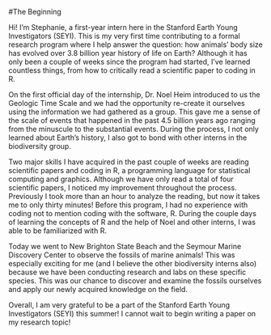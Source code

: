 #The Beginning

Hi! I’m Stephanie, a first-year intern here in the Stanford Earth Young Investigators (SEYI). 
This is my very first time contributing to a formal research program where I help answer the question: how animals’ body size has evolved over 3.8 billion year history of life on Earth? Although it has only been a couple of weeks since the program had started, I’ve learned countless things, from how to critically read a scientific paper to coding in R. 

On the first official day of the internship, Dr. Noel Heim introduced to us the Geologic Time Scale and we had the opportunity re-create it ourselves using the information we had gathered as a group. This gave me a sense of the scale of events that happened in the past 4.5 billion years ago ranging from the minuscule to the substantial events. During the process, I not only learned about Earth’s history, I also got to bond with other interns in the biodiversity group. 

Two major skills I have acquired in the past couple of weeks are reading scientific papers and coding in R, a programming language for statistical computing and graphics. Although we have only read a total of four scientific papers, I noticed my improvement throughout the process. Previously I took more than an hour to analyze the reading, but now it takes me to only thirty  minutes! Before this program, I had no experience with coding not to mention coding with the software, R. During the couple days of learning the concepts of R and the help of Noel and other interns, I was able to be familiarized with R. 

Today we went to New Brighton State Beach and the Seymour Marine Discovery Center to observe the fossils of marine animals! This was especially exciting for me (and I believe the other biodiversity interns also) because we have been conducting research and labs on these specific species. This was our chance to discover and examine the fossils ourselves and apply our newly acquired knowledge on the field.

Overall, I am very grateful to be a part of the Stanford Earth Young Investigators (SEYI) this summer! I cannot wait to begin writing a paper on my research topic!
